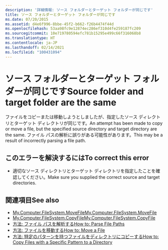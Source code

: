 ```yaml
---
description: '詳細情報: ソース フォルダーとターゲット フォルダーが同じです'
title: ソース フォルダーとターゲット フォルダーが同じです
ms.date: 07/20/2015
ms.assetid: d4e6f996-8bbe-45f2-b662-f26b4474f44d
ms.openlocfilehash: 53aa98fc9e12874ec286ef310d4fe259187fc209
ms.sourcegitcommit: 10e719780594efc781b15295e499c66f316068b8
ms.translationtype: HT
ms.contentlocale: ja-JP
ms.lasthandoff: 02/14/2021
ms.locfileid: "100431094"
---
```

# <a name="source-folder-and-target-folder-are-the-same"></a><span data-ttu-id="7aa3e-103">ソース フォルダーとターゲット フォルダーが同じです</span><span class="sxs-lookup"><span data-stu-id="7aa3e-103">Source folder and target folder are the same</span></span>

<span data-ttu-id="7aa3e-104">ファイルをコピーまたは移動しようとしましたが、指定したソース ディレクトリとターゲット ディレクトリが同じです。</span><span class="sxs-lookup"><span data-stu-id="7aa3e-104">An attempt has been made to copy or move a file, but the specified source directory and target directory are the same.</span></span> <span data-ttu-id="7aa3e-105">ファイル パスの解析に誤りがある可能性があります。</span><span class="sxs-lookup"><span data-stu-id="7aa3e-105">This may be a result of incorrectly parsing a file path.</span></span>  
  
## <a name="to-correct-this-error"></a><span data-ttu-id="7aa3e-106">このエラーを解決するには</span><span class="sxs-lookup"><span data-stu-id="7aa3e-106">To correct this error</span></span>  
  
- <span data-ttu-id="7aa3e-107">適切なソース ディレクトリとターゲット ディレクトリを指定したことを確認してください。</span><span class="sxs-lookup"><span data-stu-id="7aa3e-107">Make sure you supplied the correct source and target directories.</span></span>  
  
## <a name="see-also"></a><span data-ttu-id="7aa3e-108">関連項目</span><span class="sxs-lookup"><span data-stu-id="7aa3e-108">See also</span></span>

- [<span data-ttu-id="7aa3e-109">My.Computer.FileSystem.MoveFile</span><span class="sxs-lookup"><span data-stu-id="7aa3e-109">My.Computer.FileSystem.MoveFile</span></span>](xref:Microsoft.VisualBasic.FileIO.FileSystem.MoveFile%2A)
- [<span data-ttu-id="7aa3e-110">My.Computer.FileSystem.CopyFile</span><span class="sxs-lookup"><span data-stu-id="7aa3e-110">My.Computer.FileSystem.CopyFile</span></span>](xref:Microsoft.VisualBasic.FileIO.FileSystem.CopyFile%2A)
- [<span data-ttu-id="7aa3e-111">方法: ファイル パスを解析する</span><span class="sxs-lookup"><span data-stu-id="7aa3e-111">How to: Parse File Paths</span></span>](../developing-apps/programming/drives-directories-files/how-to-parse-file-paths.md)
- [<span data-ttu-id="7aa3e-112">方法: ファイルを移動する</span><span class="sxs-lookup"><span data-stu-id="7aa3e-112">How to: Move a File</span></span>](../developing-apps/programming/drives-directories-files/how-to-move-a-file.md)
- [<span data-ttu-id="7aa3e-113">方法: 特定のパターンを持つファイルをディレクトリにコピーする</span><span class="sxs-lookup"><span data-stu-id="7aa3e-113">How to: Copy Files with a Specific Pattern to a Directory</span></span>](../developing-apps/programming/drives-directories-files/how-to-copy-files-with-a-specific-pattern-to-a-directory.md)

